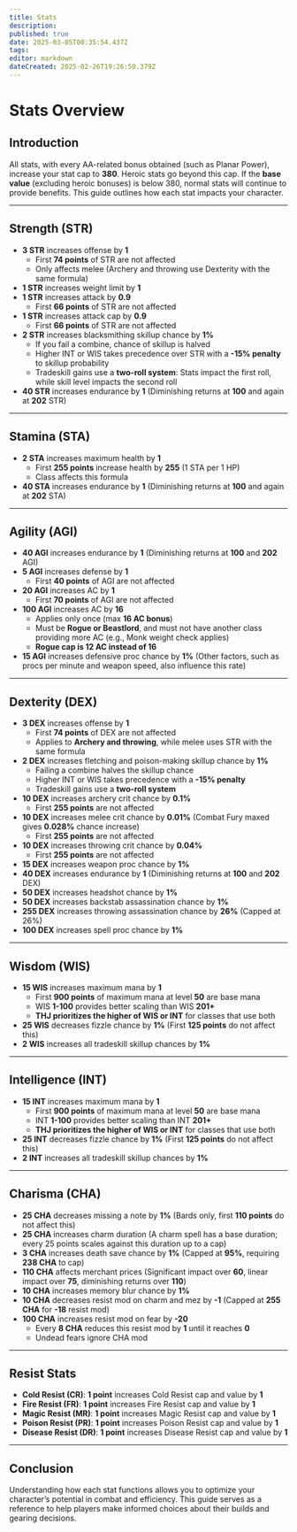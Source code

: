```yaml
---
title: Stats
description: 
published: true
date: 2025-03-05T00:35:54.437Z
tags: 
editor: markdown
dateCreated: 2025-02-26T19:26:50.379Z
---
```


# Stats Overview

## Introduction

All stats, with every AA-related bonus obtained (such as Planar Power), increase your stat cap to **380**. Heroic stats go beyond this cap. If the **base value** (excluding heroic bonuses) is below 380, normal stats will continue to provide benefits. This guide outlines how each stat impacts your character.

---

## Strength (STR)

-   **3 STR** increases offense by **1**
    -   First **74 points** of STR are not affected
    -   Only affects melee (Archery and throwing use Dexterity with the same formula)
-   **1 STR** increases weight limit by **1**
-   **1 STR** increases attack by **0.9**
    -   First **66 points** of STR are not affected
-   **1 STR** increases attack cap by **0.9**
    -   First **66 points** of STR are not affected
-   **2 STR** increases blacksmithing skillup chance by **1%**
    -   If you fail a combine, chance of skillup is halved
    -   Higher INT or WIS takes precedence over STR with a **\-15% penalty** to skillup probability
    -   Tradeskill gains use a **two-roll system**: Stats impact the first roll, while skill level impacts the second roll
-   **40 STR** increases endurance by **1** (Diminishing returns at **100** and again at **202** STR)

---

## Stamina (STA)

-   **2 STA** increases maximum health by **1**
    -   First **255 points** increase health by **255** (1 STA per 1 HP)
    -   Class affects this formula
-   **40 STA** increases endurance by **1** (Diminishing returns at **100** and again at **202** STA)

---

## Agility (AGI)

-   **40 AGI** increases endurance by **1** (Diminishing returns at **100** and **202** AGI)
-   **5 AGI** increases defense by **1**
    -   First **40 points** of AGI are not affected
-   **20 AGI** increases AC by **1**
    -   First **70 points** of AGI are not affected
-   **100 AGI** increases AC by **16**
    -   Applies only once (max **16 AC bonus**)
    -   Must be **Rogue or Beastlord**, and must not have another class providing more AC (e.g., Monk weight check applies)
    -   **Rogue cap is 12 AC instead of 16**
-   **15 AGI** increases defensive proc chance by **1%** (Other factors, such as procs per minute and weapon speed, also influence this rate)

---

## Dexterity (DEX)

-   **3 DEX** increases offense by **1**
    -   First **74 points** of DEX are not affected
    -   Applies to **Archery and throwing**, while melee uses STR with the same formula
-   **2 DEX** increases fletching and poison-making skillup chance by **1%**
    -   Failing a combine halves the skillup chance
    -   Higher INT or WIS takes precedence with a **\-15% penalty**
    -   Tradeskill gains use a **two-roll system**
-   **10 DEX** increases archery crit chance by **0.1%**
    -   First **255 points** are not affected
-   **10 DEX** increases melee crit chance by **0.01%** (Combat Fury maxed gives **0.028%** chance increase)
    -   First **255 points** are not affected
-   **10 DEX** increases throwing crit chance by **0.04%**
    -   First **255 points** are not affected
-   **15 DEX** increases weapon proc chance by **1%**
-   **40 DEX** increases endurance by **1** (Diminishing returns at **100** and **202** DEX)
-   **50 DEX** increases headshot chance by **1%**
-   **50 DEX** increases backstab assassination chance by **1%**
-   **255 DEX** increases throwing assassination chance by **26%** (Capped at 26%)
-   **100 DEX** increases spell proc chance by **1%**

---

## Wisdom (WIS)

-   **15 WIS** increases maximum mana by **1**
    -   First **900 points** of maximum mana at level **50** are base mana
    -   WIS **1-100** provides better scaling than WIS **201+**
    -   **THJ prioritizes the higher of WIS or INT** for classes that use both
-   **25 WIS** decreases fizzle chance by **1%** (First **125 points** do not affect this)
-   **2 WIS** increases all tradeskill skillup chances by **1%**

---

## Intelligence (INT)

-   **15 INT** increases maximum mana by **1**
    -   First **900 points** of maximum mana at level **50** are base mana
    -   INT **1-100** provides better scaling than INT **201+**
    -   **THJ prioritizes the higher of WIS or INT** for classes that use both
-   **25 INT** decreases fizzle chance by **1%** (First **125 points** do not affect this)
-   **2 INT** increases all tradeskill skillup chances by **1%**

---

## Charisma (CHA)

-   **25 CHA** decreases missing a note by **1%** (Bards only, first **110 points** do not affect this)
-   **25 CHA** increases charm duration (A charm spell has a base duration; every 25 points scales against this duration up to a cap)
-   **3 CHA** increases death save chance by **1%** (Capped at **95%**, requiring **238 CHA** to cap)
-   **110 CHA** affects merchant prices (Significant impact over **60**, linear impact over **75**, diminishing returns over **110**)
-   **10 CHA** increases memory blur chance by **1%**
-   **10 CHA** decreases resist mod on charm and mez by **\-1** (Capped at **255 CHA** for **\-18** resist mod)
-   **100 CHA** increases resist mod on fear by **\-20**
    -   Every **8 CHA** reduces this resist mod by **1** until it reaches **0**
    -   Undead fears ignore CHA mod

---

## Resist Stats

-   **Cold Resist (CR)**: **1 point** increases Cold Resist cap and value by **1**
-   **Fire Resist (FR)**: **1 point** increases Fire Resist cap and value by **1**
-   **Magic Resist (MR)**: **1 point** increases Magic Resist cap and value by **1**
-   **Poison Resist (PR)**: **1 point** increases Poison Resist cap and value by **1**
-   **Disease Resist (DR)**: **1 point** increases Disease Resist cap and value by **1**

---

## Conclusion

Understanding how each stat functions allows you to optimize your character’s potential in combat and efficiency. This guide serves as a reference to help players make informed choices about their builds and gearing decisions.